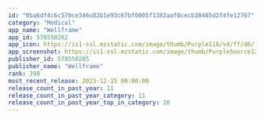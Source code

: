 ```yaml
---
id: "0ba6df4c6c570ce346c82b1e93c67bf0005f1382aaf0cecb38485d2f4fe12767"
category: "Medical"
app_name: "Wellframe"
app_id: 578550282
app_icon: https://is1-ssl.mzstatic.com/image/thumb/Purple116/v4/ff/d6/fa/ffd6fa68-10bd-a55f-bd5b-c9bff15461a5/AppIcon-1x_U007emarketing-0-0-0-10-0-0-85-220.png/1024x1024bb.png
app_screenshot: https://is1-ssl.mzstatic.com/image/thumb/PurpleSource126/v4/ba/f7/3a/baf73ad4-dbd9-724b-fbf7-9858ef58c59e/5eaab455-b2b5-43d3-b2ec-e2599e73e734_0_APP_IPHONE_65_0.jpg/1284x2778bb.png
publisher_id: 578550285
publisher_name: "Wellframe"
rank: 399
most_recent_release: 2023-12-15 00:00:00
release_count_in_past_year: 11
release_count_in_past_year_category: 11
release_count_in_past_year_top_in_category: 20
---
```

